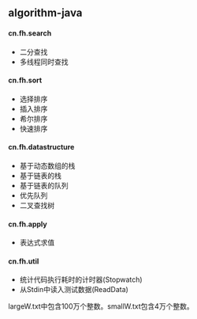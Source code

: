## algorithm-java#### cn.fh.search* 二分查找* 多线程同时查找#### cn.fh.sort* 选择排序* 插入排序* 希尔排序* 快速排序#### cn.fh.datastructure* 基于动态数组的栈* 基于链表的栈* 基于链表的队列* 优先队列* 二叉查找树#### cn.fh.apply* 表达式求值#### cn.fh.util* 统计代码执行耗时的计时器(Stopwatch)* 从Stdin中读入测试数据(ReadData)largeW.txt中包含100万个整数。smallW.txt包含4万个整数。